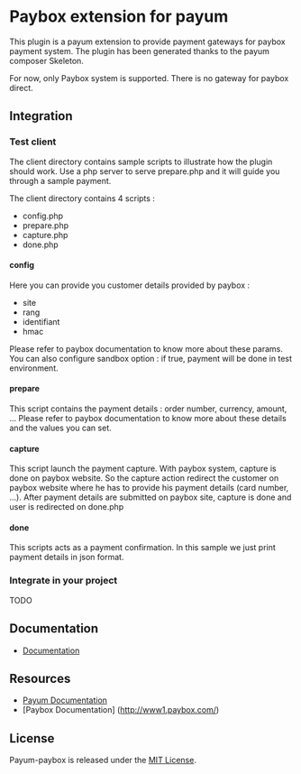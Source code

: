# Paybox extension for payum

This plugin is a payum extension to provide payment gateways for paybox payment system.
The plugin has been generated thanks to the payum composer Skeleton. 

For now, only Paybox system is supported. There is no gateway for paybox direct.

## Integration
### Test client
The client directory contains sample scripts to illustrate how the plugin should work.
Use a php server to serve prepare.php and it will guide you through a sample payment.

The client directory contains 4 scripts :
* config.php
* prepare.php
* capture.php
* done.php

#### config
Here you can provide you customer details provided by paybox :
* site
* rang
* identifiant
* hmac

Please refer to paybox documentation to know more about these params.
You can also configure sandbox option : if true, payment will be done in test environment.

#### prepare
This script contains the payment details : order number, currency, amount, ...
Please refer to paybox documentation to know more about these details and the values you can set.

#### capture
This script launch the payment capture.
With paybox system, capture is done on paybox website. So the capture action redirect the customer on paybox website where he has to provide his payment details (card number, ...). After payment details are submitted on paybox site, capture is done and user is redirected on done.php

#### done
This scripts acts as a payment confirmation. In this sample we just print payment details in json format.

### Integrate in your project
TODO

## Documentation
* [Documentation](src/Resources/docs/index.md)

## Resources

* [Payum Documentation](https://github.com/Payum/Payum/blob/master/src/Payum/Core/Resources/docs/index.md)
* [Paybox Documentation] (http://www1.paybox.com/)

## License

Payum-paybox is released under the [MIT License](LICENSE).
